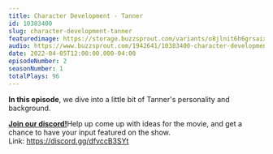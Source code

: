 ```yaml
---
title: Character Development - Tanner
id: 10383400
slug: character-development-tanner
featuredimage: https://storage.buzzsprout.com/variants/o8jlnit6h6grsaix3s6v6cr4dlbq/60854458c4d1acdf4e1c2f79c4137142d85d78e379bdafbd69bd34c85f5819ad.jpg
audio: https://www.buzzsprout.com/1942641/10383400-character-development-tanner.mp3
date: 2022-04-05T12:00:00.000-04:00
episodeNumber: 2
seasonNumber: 1
totalPlays: 96
---
```

**In this episode**, we dive into a little bit of Tanner's personality and background.   
  
[**Join our discord!**](https://discord.gg/dfvccB3SYt)Help up come up with ideas for the movie, and get a chance to have your input featured on the show.  
Link: <https://discord.gg/dfvccB3SYt>